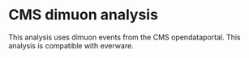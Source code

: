 CMS dimuon analysis
===================

This analysis uses dimuon events from the CMS opendataportal. This
analysis is compatible with everware.
